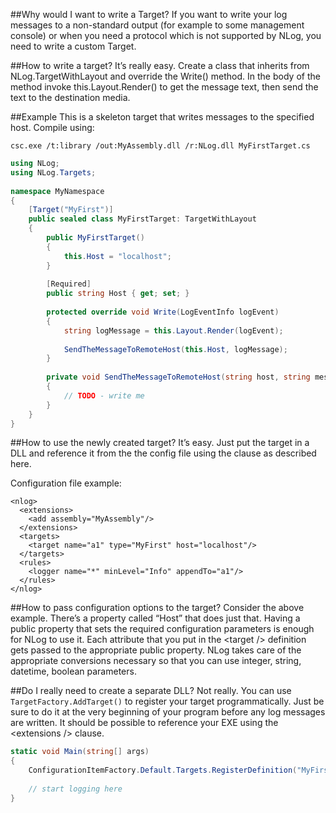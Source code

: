 ##Why would I want to write a Target?
If you want to write your log messages to a non-standard output (for example to some management console) or when you need a protocol which is not supported by NLog, you need to write a custom Target.

##How to write a target?
It’s really easy. Create a class that inherits from NLog.TargetWithLayout and override the Write() method. In the body of the method invoke this.Layout.Render() to get the message text, then send the text to the destination media.

##Example
This is a skeleton target that writes messages to the specified host. Compile using:

`csc.exe /t:library /out:MyAssembly.dll /r:NLog.dll MyFirstTarget.cs`
```csharp
using NLog; 
using NLog.Targets; 
 
namespace MyNamespace 
{ 
    [Target("MyFirst")] 
    public sealed class MyFirstTarget: TargetWithLayout 
    { 
        public MyFirstTarget()
        {
            this.Host = "localhost";
        }
 
        [Required] 
        public string Host { get; set; }
 
        protected override void Write(LogEventInfo logEvent) 
        { 
            string logMessage = this.Layout.Render(logEvent); 
 
            SendTheMessageToRemoteHost(this.Host, logMessage); 
        } 
 
        private void SendTheMessageToRemoteHost(string host, string message) 
        { 
            // TODO - write me 
        } 
    } 
}
```

##How to use the newly created target?
It’s easy. Just put the target in a DLL and reference it from the the config file using the <extensions /> clause as described here.

Configuration file example:
```
<nlog> 
  <extensions> 
    <add assembly="MyAssembly"/> 
  </extensions> 
  <targets> 
    <target name="a1" type="MyFirst" host="localhost"/> 
  </targets> 
  <rules> 
    <logger name="*" minLevel="Info" appendTo="a1"/> 
  </rules> 
</nlog>
```
##How to pass configuration options to the target?
Consider the above example. There’s a property called “Host” that does just that. Having a public property that sets the required configuration parameters is enough for NLog to use it. Each attribute that you put in the \<target /> definition gets passed to the appropriate public property. NLog takes care of the appropriate conversions necessary so that you can use integer, string, datetime, boolean parameters.

##Do I really need to create a separate DLL?
Not really. You can use `TargetFactory.AddTarget()` to register your target programmatically. Just be sure to do it at the very beginning of your program before any log messages are written. It should be possible to reference your EXE using the \<extensions /> clause.
```csharp
static void Main(string[] args) 
{ 
    ConfigurationItemFactory.Default.Targets.RegisterDefinition("MyFirst", typeof(MyNamespace.MyFirstTarget));
 
    // start logging here 
}
```